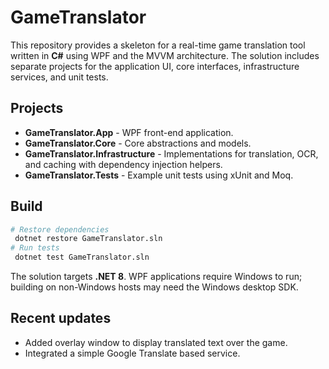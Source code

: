 # GameTranslator

This repository provides a skeleton for a real-time game translation tool written in **C#** using WPF and the MVVM architecture. The solution includes separate projects for the application UI, core interfaces, infrastructure services, and unit tests.

## Projects
- **GameTranslator.App** - WPF front-end application.
- **GameTranslator.Core** - Core abstractions and models.
- **GameTranslator.Infrastructure** - Implementations for translation, OCR, and caching with dependency injection helpers.
- **GameTranslator.Tests** - Example unit tests using xUnit and Moq.

## Build
```bash
# Restore dependencies
 dotnet restore GameTranslator.sln
# Run tests
 dotnet test GameTranslator.sln
```

The solution targets **.NET 8**. WPF applications require Windows to run; building on non-Windows hosts may need the Windows desktop SDK.

## Recent updates
- Added overlay window to display translated text over the game.
- Integrated a simple Google Translate based service.
